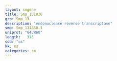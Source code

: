 ```yaml
---
layout: smgene
title: Smp_131830
grp: Smp_13
description: "endonuclease reverse transcriptase"
smp: Smp_131830.1
uniprot: "G4LW60"
length:   315
cdd: "ns"
kk: ns
categories: sm
---
```

